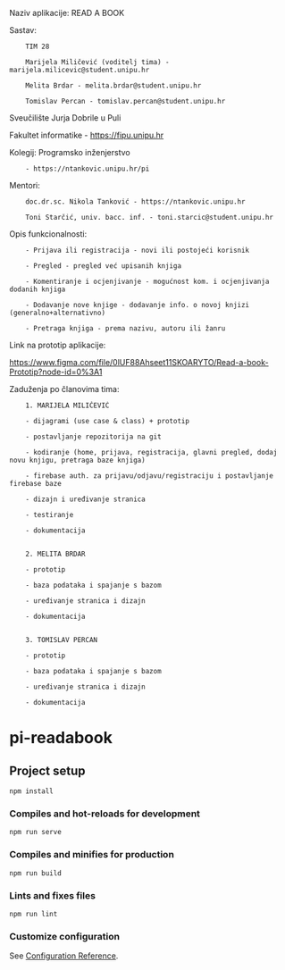 Naziv aplikacije: READ A BOOK

Sastav: 

        TIM 28

        Marijela Miličević (voditelj tima) - marijela.milicevic@student.unipu.hr

        Melita Brdar - melita.brdar@student.unipu.hr

        Tomislav Percan - tomislav.percan@student.unipu.hr

Sveučilište Jurja Dobrile u Puli

Fakultet informatike - https://fipu.unipu.hr

Kolegij: Programsko inženjerstvo

        - https://ntankovic.unipu.hr/pi 

Mentori: 

        doc.dr.sc. Nikola Tanković - https://ntankovic.unipu.hr

        Toni Starčić, univ. bacc. inf. - toni.starcic@student.unipu.hr

Opis funkcionalnosti: 

        - Prijava ili registracija - novi ili postojeći korisnik

        - Pregled - pregled već upisanih knjiga

        - Komentiranje i ocjenjivanje - mogućnost kom. i ocjenjivanja dodanih knjiga

        - Dodavanje nove knjige - dodavanje info. o novoj knjizi (generalno+alternativno)

        - Pretraga knjiga - prema nazivu, autoru ili žanru  

Link na prototip aplikacije: 

https://www.figma.com/file/0lUF88Ahseet11SKOARYTO/Read-a-book-Prototip?node-id=0%3A1

Zaduženja po članovima tima:

        1. MARIJELA MILIČEVIĆ

        - dijagrami (use case & class) + prototip

        - postavljanje repozitorija na git

        - kodiranje (home, prijava, registracija, glavni pregled, dodaj novu knjigu, pretraga baze knjiga)

        - firebase auth. za prijavu/odjavu/registraciju i postavljanje firebase baze

        - dizajn i uređivanje stranica

        - testiranje

        - dokumentacija


        2. MELITA BRDAR

        - prototip
        
        - baza podataka i spajanje s bazom
        
        - uređivanje stranica i dizajn

        - dokumentacija 


        3. TOMISLAV PERCAN 

        - prototip

        - baza podataka i spajanje s bazom
        
        - uređivanje stranica i dizajn
        
        - dokumentacija


# pi-readabook

## Project setup
```
npm install
```

### Compiles and hot-reloads for development
```
npm run serve
```

### Compiles and minifies for production
```
npm run build
```

### Lints and fixes files
```
npm run lint
```

### Customize configuration
See [Configuration Reference](https://cli.vuejs.org/config/).
